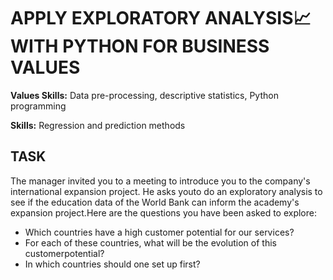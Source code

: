 # APPLY EXPLORATORY ANALYSIS📈 WITH PYTHON FOR BUSINESS VALUES

**Values Skills:** Data pre-processing, descriptive statistics, Python programming

**Skills:** Regression and prediction methods

## TASK

The manager invited you to a meeting to introduce you to the company's international expansion project. He asks youto do an exploratory analysis to see if the education data of the World Bank can inform the academy's expansion project.Here are the questions you have been asked to explore:
* Which countries have a high customer potential for our services?
* For each of these countries, what will be the evolution of this customerpotential?
* In which countries should one set up first?



